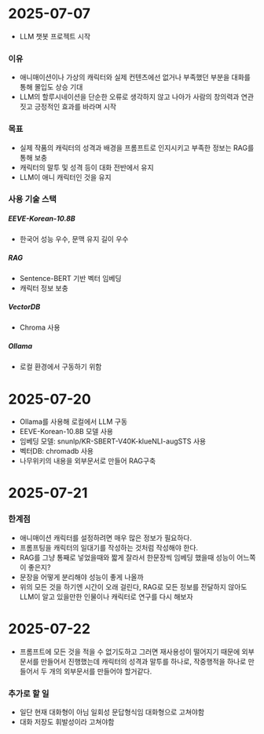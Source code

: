 # 2025-07-07
- LLM 챗봇 프로젝트 시작
### 이유
- 애니매이션이나 가상의 캐릭터와 실제 컨텐츠에선 없거나 부족했던 부분을 대화를 통해 몰입도 상승 기대
- LLM의 할루시네이션을 단순한 오류로 생각하지 않고 나아가 사람의 창의력과 연관짓고 긍정적인 효과를 바라며 시작
### 목표
- 실제 작품의 캐릭터의 성격과 배경을 프롬프트로 인지시키고 부족한 정보는 RAG를 통해 보충
- 캐릭터의 말투 및 성격 등이 대화 전반에서 유지
- LLM이 애니 캐릭터인 것을 유지
### 사용 기술 스택
##### EEVE-Korean-10.8B
- 한국어 성능 우수, 문맥 유지 길이 우수
##### RAG
- Sentence-BERT 기반 벡터 임베딩
- 캐릭터 정보 보충
##### VectorDB
- Chroma 사용
##### Ollama
- 로컬 환경에서 구동하기 위함

# 2025-07-20
- Ollama를 사용해 로컬에서 LLM 구동
- EEVE-Korean-10.8B 모델 사용
- 임베딩 모델: snunlp/KR-SBERT-V40K-klueNLI-augSTS 사용
- 벡터DB: chromadb 사용
- 나무위키의 내용을 외부문서로 만들어 RAG구축

# 2025-07-21
### 한계점
- 애니매이션 캐릭터를 설정하려면 매우 많은 정보가 필요하다.
- 프롬프팅을 캐릭터의 일대기를 작성하는 것처럼 작성해야 한다.
- RAG를 그냥 통째로 넣었을때와 짧게 잘라서 한문장씩 임베딩 했을때 성능이 어느쪽이 좋은지?
- 문장을 어떻게 분리해야 성능이 좋게 나올까
- 위의 모든 것을 하기엔 시간이 오래 걸린다, RAG로 모든 정보를 전달하지 않아도 LLM이 알고 있을만한 인물이나 캐릭터로 연구를 다시 해보자

# 2025-07-22
- 프롬프트에 모든 것을 적을 수 없기도하고 그러면 재사용성이 떨어지기 때문에 외부문서를 만들어서 진행했는데 캐릭터의 성격과 말투를 하나로, 작중행적을 하나로 만들어서 두 개의 외부문서를 만들어야 할거같다.

### 추가로 할 일
- 일단 현재 대화형이 아님 일회성 문답형식임 대화형으로 고쳐야함
- 대화 저장도 휘발성이라 고쳐야함
